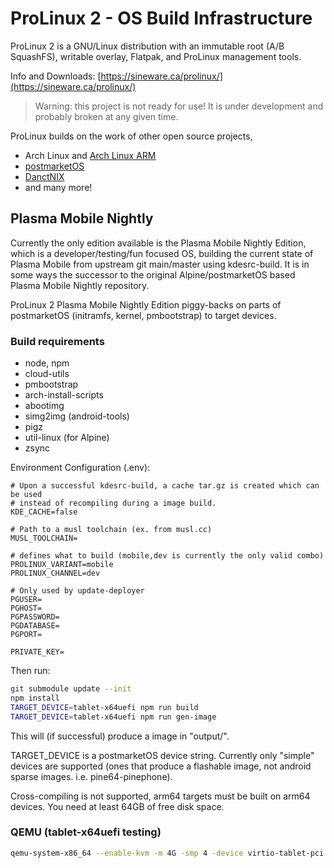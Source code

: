 # ProLinux 2 - OS Build Infrastructure

ProLinux 2 is a GNU/Linux distribution with an immutable root (A/B SquashFS), writable overlay, Flatpak, and ProLinux management tools.

Info and Downloads: [https://sineware.ca/prolinux/](https://sineware.ca/prolinux/)

> Warning: this project is not ready for use! It is under development and probably broken at any given time.

ProLinux builds on the work of other open source projects,
- Arch Linux and [Arch Linux ARM](https://archlinuxarm.org/)
- [postmarketOS](https://postmarketos.org/)
- [DanctNIX](https://github.com/dreemurrs-embedded)
- and many more!

## Plasma Mobile Nightly
Currently the only edition available is the Plasma Mobile Nightly Edition, which is a developer/testing/fun focused OS, 
building the current state of Plasma Mobile from upstream git main/master using kdesrc-build. It is in some ways the successor to the original 
Alpine/postmarketOS based Plasma Mobile Nightly repository.

ProLinux 2 Plasma Mobile Nightly Edition piggy-backs on parts of postmarketOS (initramfs, kernel, pmbootstrap) to target devices.

### Build requirements
- node, npm
- cloud-utils
- pmbootstrap
- arch-install-scripts
- abootimg
- simg2img (android-tools)
- pigz
- util-linux (for Alpine)
- zsync

Environment Configuration (.env):
```env
# Upon a successful kdesrc-build, a cache tar.gz is created which can be used
# instead of recompiling during a image build.
KDE_CACHE=false

# Path to a musl toolchain (ex. from musl.cc)
MUSL_TOOLCHAIN=

# defines what to build (mobile,dev is currently the only valid combo)
PROLINUX_VARIANT=mobile
PROLINUX_CHANNEL=dev

# Only used by update-deployer
PGUSER=
PGHOST=
PGPASSWORD=
PGDATABASE=
PGPORT=

PRIVATE_KEY=
```

Then run:
```sh
git submodule update --init
npm install
TARGET_DEVICE=tablet-x64uefi npm run build
TARGET_DEVICE=tablet-x64uefi npm run gen-image
```

This will (if successful) produce a image in "output/".

TARGET_DEVICE is a postmarketOS device string. Currently only "simple" devices are supported (ones that produce a flashable image, not android sparse images. i.e. pine64-pinephone).

Cross-compiling is not supported, arm64 targets must be built on arm64 devices. You need at least 64GB of free disk space.


### QEMU (tablet-x64uefi testing)
```sh
qemu-system-x86_64 --enable-kvm -m 4G -smp 4 -device virtio-tablet-pci -device virtio-keyboard-pci -device virtio-vga-gl -display gtk,gl=on -drive if=pflash,format=raw,readonly=on,file=/usr/share/edk2-ovmf/x64/OVMF_CODE.fd -drive id=disk,file=output/tablet-x64uefi.img,if=none -device ahci,id=ahci -device ide-hd,drive=disk,bus=ahci.0 -netdev user,id=net0,hostfwd=tcp::8022-:22 -device virtio-net-pci,netdev=net0
```
